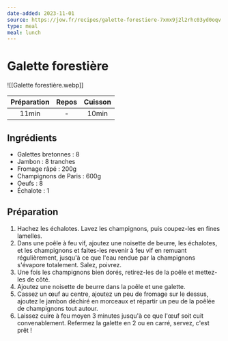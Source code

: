 ```yaml
---
date-added: 2023-11-01
source: https://jow.fr/recipes/galette-forestiere-7xmx9j2l2rhc03yd0oqv
type: meal
meal: lunch
---
```


# Galette forestière

![[Galette forestière.webp]]

| Préparation | Repos | Cuisson |
|:-----------:|:-----:|:-------:|
|    11min    |   -   |  10min  |

## Ingrédients

- Galettes bretonnes : 8
- Jambon : 8 tranches
- Fromage râpé : 200g
- Champignons de Paris : 600g
- Oeufs : 8
- Échalote : 1

## Préparation

1. Hachez les échalotes. Lavez les champignons, puis coupez-les en fines lamelles.
2. Dans une poêle à feu vif, ajoutez une noisette de beurre, les échalotes, et les champignons et faites-les revenir à feu vif en remuant régulièrement, jusqu'à ce que l'eau rendue par la champignons s'évapore totalement. Salez, poivrez.
3. Une fois les champignons bien dorés, retirez-les de la poêle et mettez-les de côté.
4. Ajoutez une noisette de beurre dans la poêle et une galette.
5. Cassez un œuf au centre, ajoutez un peu de fromage sur le dessus, ajoutez le jambon déchiré en morceaux et répartir un peu de la poêlée de champignons tout autour.
6. Laissez cuire à feu moyen 3 minutes jusqu'à ce que l'œuf soit cuit convenablement. Refermez la galette en 2 ou en carré, servez, c'est prêt !
